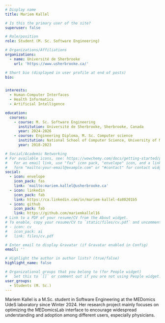 ```yaml
---
# Display name
title: Mariem Kallel

# Is this the primary user of the site?
superuser: false

# Role/position
role: Student (M. Sc. Software Engineering)

# Organizations/Affiliations
organizations:
  - name: Université de Sherbrooke
    url: 'https://www.usherbrooke.ca/'

# Short bio (displayed in user profile at end of posts)
bio: 


interests:
  - Human-Computer Interfaces
  - Health Informatics
  - Artificial Intelligence

education:
  courses:
    - course: M. Sc. Software Engineering
      institution: Université de Sherbrooke, Sherbrooke, Canada
      year: 2024-2026
    - course: Engineering Diploma, M. Sc. Computer science
      institution: National School of Computer Science, University of Manouba, Tunis, Tunisia
      year: 2018-2023

# Social/Academic Networking
# For available icons, see: https://wowchemy.com/docs/getting-started/page-builder/#icons
#   For an email link, use "fas" icon pack, "envelope" icon, and a link in the
#   form "mailto:your-email@example.com" or "#contact" for contact widget.
social:
  - icon: envelope
    icon_pack: fas
    link: 'mailto:mariem.kallel@usherbrooke.ca'
  - icon: linkedin
    icon_pack: fab
    link: https://ca.linkedin.com/in/mariem-kallel-4a80201b5
  - icon: github
    icon_pack: fab
    link: https://github.com/mariemkallel16
# Link to a PDF of your resume/CV from the About widget.
# To enable, copy your resume/CV to `static/files/cv.pdf` and uncomment the lines below.
# - icon: cv
#   icon_pack: ai
#   link: files/cv.pdf

# Enter email to display Gravatar (if Gravatar enabled in Config)
email: ''

# Highlight the author in author lists? (true/false)
highlight_name: false

# Organizational groups that you belong to (for People widget)
#   Set this to `[]` or comment out if you are not using People widget.
user_groups:
  - Students (M. Sc.)
---
```


Mariem Kallel is a M.Sc. student in Software Engineering at the MEDomics UdeS laboratory since Winter 2024. Her research project mainly focuses on optimizing the MEDomicsLab interface to encourage widespread understanding and adoption among different users, especially physicians.
